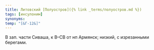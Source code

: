 ```yaml
---
title: Литовский [Полуостров]({% link _terms/полуостров.md %})
tags: [инсулоним]
synonyms:
temp: "[&Г-12&]"
---
```


В зап. части Сиваша, к В–СВ от нп Армянск; низкий, с изрезанными берегами.
